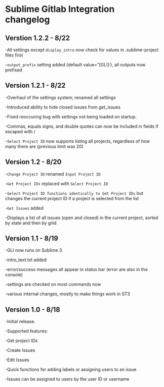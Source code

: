 Sublime Gitlab Integration changelog
====================================

Verstion 1.2.2 - 8/22
------------------------------------
-All settings except `display_intro` now check for values in .sublime-project files first

-`output_prefix` setting added (default value="[GLI]:), all outputs now prefixed

Version 1.2.1 - 8/22
------------------------------------
-Overhaul of the settings system; renamed all settings

-Introduced ability to hide closed issues from get_issues

-Fixed reoccuring bug with settings not being loaded on startup.

-Commas, equals signs, and double quotes can now be included in fields if escaped with /

-`Select Project ID` now supports listing all projects, regardless of how many there are (previous limit was 20)

Version 1.2 - 8/20
------------------------------------
-`Change Project ID` renamed `Input Project ID`

-`Get Project IDs` replaced with `Select Project ID`

  -`Select Project ID functions identically to Get Project IDs` but changes the current project ID if a project is selected from the list

-`Get Issues` added

  -Displays a list of all issues (open and closed) in the current project, sorted by state and then by giiid

Version 1.1 - 8/19
------------------------------------
-GLI now runs on Sublime 3.

-intro_text.txt added

-error/success messages all appear in status bar (error are also in the console)

-settings are checked on most commands now

-various internal changes, mostly to make things work in ST3

Version 1.0 - 8/18
------------------------------------
-Initial release. 

-Supported features:

  -Get project IDs

  -Create Issues

  -Edit Issues

  -Quick functions for adding labels or assigning users to an issue
  
  -Issues can be assigned to users by the user ID or username
